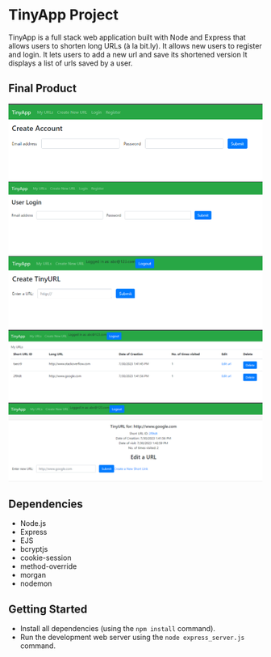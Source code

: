 # TinyApp Project

TinyApp is a full stack web application built with Node and Express that allows users to shorten long URLs (à la bit.ly).
It allows new users to register and login.
It lets users to add a new url and save its shortened version
It displays a list of urls saved by a user.

## Final Product

![screenshot of Create new Account page](https://github.com/MehwishI/tinyapp/blob/master/docs/create-account.png?raw=true)
![Screenshot of Login page](https://github.com/MehwishI/tinyapp/blob/master/docs/user-login.png?raw=true)
![Screenshot of Create a Tiny URL page](https://github.com/MehwishI/tinyapp/blob/master/docs/create-a-tiny-url.png?raw=true)
![Screenshot of List of My URLs page](https://github.com/MehwishI/tinyapp/blob/master/docs/list-of-urls.png?raw=true)
![Screenshot of URL Details and Edit page](https://github.com/MehwishI/tinyapp/blob/master/docs/show-details-edit.png?raw=true)

## Dependencies

- Node.js
- Express
- EJS
- bcryptjs
- cookie-session
- method-override
- morgan
- nodemon

## Getting Started

- Install all dependencies (using the `npm install` command).
- Run the development web server using the `node express_server.js` command.
